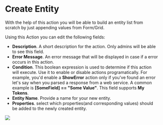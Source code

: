 # Create Entity

With the help of this action you will be able to build an entity list from scratch by just appending values from Form/Grid.

Using this Action you can edit the following fields:

* **Description**. A short description for the action. Only admins will be able to see this field.
* **Error Message**. An error message that will be displayed in case if a error occurs in this action.
* **Condition**. This boolean expression is used to determine if this action will execute. Use it to enable or disable actions programatically. For example, you'd enable a **ShowError** action only if you've found an error let's say when you parsed a response from a web service. A common example is **\[SomeField\] == "Some Value"**. This field supports **My Tokens**. 
* **Entity Name**. Provide a name for your new entity.
* **Properties**.  select which properties\(and corresponding values\) should be added to the newly created entity.

![](http://static.dnnsharp.com/documentation/create_entity.png)

